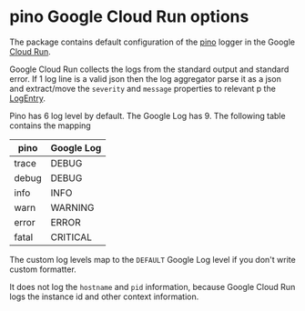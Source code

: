 # pino Google Cloud Run options

The package contains default configuration of the [pino](https://github.com/pinojs/pino) logger in the
Google [Cloud Run](https://cloud.google.com/run).

Google Cloud Run collects the logs from the standard output and standard error. If 1 log line is a valid json then the
log aggregator parse it as a json and extract/move the `severity` and `message` properties to relevant p
the [LogEntry](https://cloud.google.com/logging/docs/reference/v2/rest/v2/LogEntry).

Pino has 6 log level by default. The Google Log has 9. The following table contains the mapping

| pino  | Google Log |
|-------|------------|
| trace | DEBUG      |
| debug | DEBUG      |
| info  | INFO       |
| warn  | WARNING    |
| error | ERROR      |
| fatal | CRITICAL   |

The custom log levels map to the `DEFAULT` Google Log level if you don't write custom formatter.

It does not log the `hostname` and `pid` information, because Google Cloud Run logs the instance id and other context
information.
